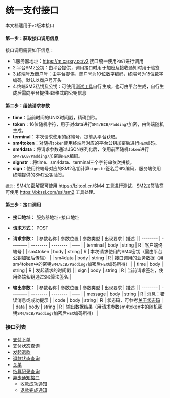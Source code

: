 # 统一支付接口
本文档适用于`v2`版本接口

#### 第一步：获取接口调用信息
接口调用需要如下信息：
- 1.服务器地址：https://m.capay.cc/v2 接口统一使用`POST`进行调用
- 2.平台SM2公钥：由平台提供，调用接口时用于加密及接收通知时用于验签
- 3.终端号及商户号：由平台提供，商户号为10位数字编码，终端号为15位数字编码，默认以商户号开头
- 4.终端SM2私钥及公钥：可使用[测试工具](https://bkssl.com/ssl/sm2)自行生成，也可由平台生成，自行生成后需向平台提供`HEX`格式的公钥信息
 
#### 第二步：组装请求参数 
- **time**：当前时间的UNIX时间戳，精确到秒。
- **token**：16位随机字符，用于对data进行`SM4/ECB/Padding7`加密，由终端随机生成。
- **terminal**：本次请求使用的终端号，提前从平台获取。
- **sm4token**：对随机`token`使用终端号对应的平台公钥加密后进行`HEX`编码。
- **sm4data**：将请求参数通过JSON序列化后，使用前面随机`token`进行 `SM4/ECB/Padding7`加密后`HEX`编码。
- **signstr**：将time、sm4data、terminal三个字符串依次拼接。
- **sign**：使用终端号对应的SM2私钥计算`signstr`签名后`HEX`编码，服务端使用终端提供的SM2公钥验签。

`提示：`SM4加密解密可使用 https://lzltool.cn/SM4 工具进行测试，SM2加签验签可使用 https://bkssl.com/ssl/sm2 工具处理。
#### 第三步：接口调用
- **接口地址：** 服务器地址+接口地址
- **请求方式：** POST
- **请求参数：**
    | 参数名称 | 参数位置 | 参数类型 | 出现要求 | 描述 |
    | -------- | -------- | -------- | -------- | ---- |
    | terminal |   body   |  string  |    R     | 客户端终端号 |
    | sm4token |   body   |  string  |    R     | 本次请求使用的SM4密钥（需由平台公钥加密后传输） |
    | sm4data  |   body   |  string  |    R     | 接口调用的业务数据（用sm4token中的密钥`SM4/ECB/Padding7`加密后`HEX`编码所得） |
    | time     |   body   |  string  |    R     | 发起请求的时间戳 |
    | sign     |   body   |  string  |    R     | 当前请求签名，使用终端私钥通过`SM2`算法签名 |
    
- **输出参数：**
    | 参数名称 | 参数位置 | 参数类型 | 出现要求 | 描述 |
    | -------- | -------- | -------- | -------- | ---- |
    | message  |   body   | string   |    R     | 消息：错误消息或成功提示 |
    | code     |   body   | string   |    R     | 状态码，可参考[关于状态码](?id=status_code) |
    | data     |   body   | string   |    R     | 输出数据结果（用请求参数sm4token中的随机密钥`SM4/ECB/Padding7`加密后`HEX`编码所得） |



### 接口列表
* [支付下单](v2/trade_create.md)
* [支付状态查询](v2/trade_query.md)
* [发起退款](v2/trade_refund.md)
* [退款状态查询](v2/trade_refund_query.md)
* [关单](v2/trade_close.md)
* [结算记录查询](v2/trade_list.md)
* [异步通知接口](v2/notice.md)
	* [收款成功通知](v2/notice_pay.md)
	* [退款完成通知](v2/notice_refund.md)